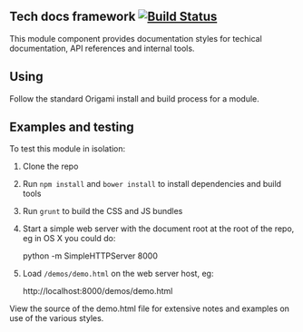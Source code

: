 ## Tech docs framework  [![Build Status](https://travis-ci.org/Financial-Times/o-techdocs.png?branch=master)](https://travis-ci.org/Financial-Times/o-techdocs)

This module component provides documentation styles for techical documentation, API references and internal tools.

## Using

Follow the standard Origami install and build process for a module.

## Examples and testing

To test this module in isolation:

1. Clone the repo
1. Run `npm install` and `bower install` to install dependencies and build tools
1. Run `grunt` to build the CSS and JS bundles
1. Start a simple web server with the document root at the root of the repo, eg in OS X you could do:

    python -m SimpleHTTPServer 8000

1. Load `/demos/demo.html` on the web server host, eg:

    http://localhost:8000/demos/demo.html

View the source of the demo.html file for extensive notes and examples on use of the various styles.

